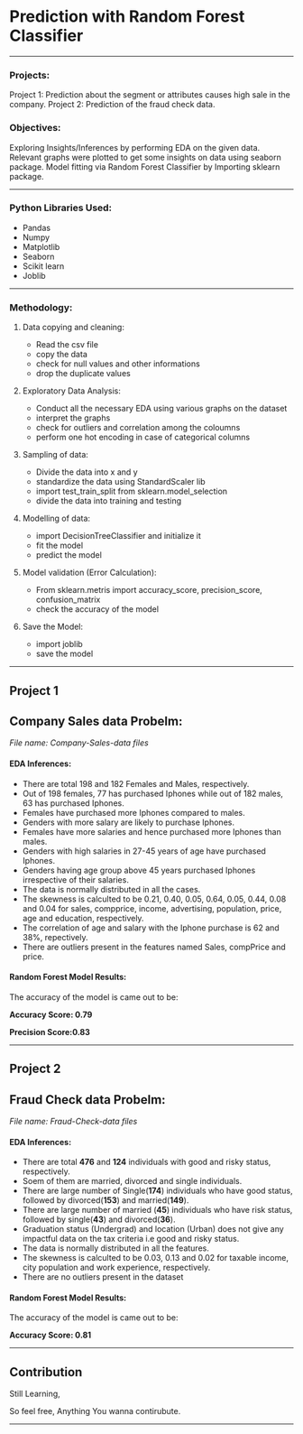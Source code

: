 # Prediction with Random Forest Classifier
***

### Projects:

Project 1: Prediction about the segment or attributes causes high sale in the company.
Project 2: Prediction of the fraud check data.

### Objectives:

Exploring Insights/Inferences by performing EDA on the given data. Relevant graphs were plotted to get some insights on data using seaborn package. Model fitting via Random Forest Classifier by Importing sklearn package. 
***

### Python Libraries Used:
   * Pandas
   * Numpy
   * Matplotlib
   * Seaborn
   * Scikit learn
   * Joblib

***

### Methodology:
 1. Data copying and cleaning:
    * Read the csv file
    * copy the data
    * check for null values and other informations
    * drop the duplicate values
 
 2. Exploratory Data Analysis:
    * Conduct all the necessary EDA using various graphs on the dataset
    * interpret the graphs
    * check for outliers and correlation among the coloumns
    * perform one hot encoding in case of categorical columns

 3. Sampling of data:
    * Divide the data into x and y
    * standardize the data using StandardScaler lib
    * import test_train_split from sklearn.model_selection
    * divide the data into training and testing


  4. Modelling of data:
     * import DecisionTreeClassifier and initialize it
     * fit the model
     * predict the model

  5. Model validation (Error Calculation):
     * From sklearn.metris import accuracy_score, precision_score, confusion_matrix
     * check the accuracy of the model

  6. Save the Model:
     * import joblib
     * save the model

  ***
  ## Project 1
  ## Company Sales data Probelm: 
  
  *File name: Company-Sales-data files*
  
  #### EDA Inferences:
  * There are total 198 and 182 Females and Males, respectively.
  * Out of 198 females, 77 has purchased Iphones while out of 182 males, 63 has purchased Iphones.
  * Females have purchased more Iphones compared to males.
  * Genders with more salary are likely to purchase Iphones.
  * Females have more salaries and hence purchased more Iphones than males.
  * Genders with high salaries in 27-45 years of age have purchased Iphones.
  * Genders having age group above 45 years purchased Iphones irrespective of their salaries.
  * The data is normally distributed in all the cases.
  * The skewness is calculted to be 0.21, 0.40, 0.05, 0.64, 0.05, 0.44, 0.08 and 0.04 for sales, compprice, income, advertising, population, price, age and education, respectively.
  * The correlation of age and salary with the Iphone purchase is 62 and 38%, repectively.
  * There are outliers present in the features named Sales, compPrice and price.


 
  #### Random Forest Model Results:
  The accuracy of the model is came out to be:
  
  **Accuracy Score: 0.79**

  **Precision Score:0.83** 
  
***  
  ## Project 2
  ## Fraud Check data Probelm: 
  
  *File name: Fraud-Check-data files*
  
  #### EDA Inferences:
  * There are total **476** and **124** individuals with good and risky status, respectively.
  * Soem of them are married, divorced and single individuals.
  * There are large number of Single(**174**) individuals who have good status, followed by divorced(**153**) and married(**149**).
  * There are large number of married (**45**) individuals who have risk status, followed by single(**43**) and divorced(**36**).
  * Graduation status (Undergrad) and location (Urban) does not give any impactful data on the tax criteria i.e good and risky status.
  * The data is normally distributed in all the features.
  * The skewness is calculted to be 0.03, 0.13 and 0.02 for taxable income, city population and work experience, respectively.
  * There are no outliers present in the dataset


 
  #### Random Forest Model Results:
  The accuracy of the model is came out to be:
  
  **Accuracy Score: 0.81**

  
***  


## Contribution

Still Learning,

So feel free, Anything You wanna contirubute.

***
       
      
     
     
     


